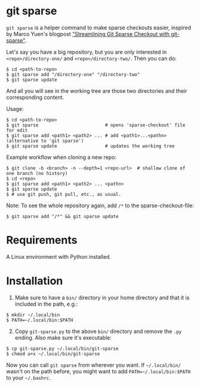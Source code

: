 # git sparse
`git sparse` is a helper command to make sparse checkouts easier, inspired by Marco Yuen's blogpost ["Streamlining Git Sparse Checkout with git-sparse"](http://www.marcoyuen.com/articles/2016/06/07/git-sparse.html).

Let's say you have a big repository, but you are only interested in `<repo>/directory-one/` and `<repo>/directory-two/`.
Then you can do:
```
$ cd <path-to-repo>
$ git sparse add "/directory-one" "/directory-two"
$ git sparse update
```
And all you will see in the working tree are those two directories and their corresponding content.

Usage:
```
$ cd <path-to-repo>
$ git sparse                         # opens 'sparse-checkout' file for edit
$ git sparse add <path1> <path2> ... # add <path1>...<pathn> (alternative to 'git sparse')
$ git sparse update                  # updates the working tree
```
Example workflow when cloning a new repo:
```
$ git clone -b <branch> -n --depth=1 <repo-url>  # shallow clone of one branch (no history)
$ cd <repo>
$ git sparse add <path1> <path2> ... <pathn>
$ git sparse update
$ # use git push, git pull, etc., as usual.
```
Note: To see the whole repository again, add `/*` to the
sparse-checkout-file:
```
$ git sparse add "/*" && git sparse update
```

# Requirements
A Linux environment with Python installed.

# Installation
1. Make sure to have a `bin/` directory in your home directory and that it is included in the path, e.g.:
```
$ mkdir ~/.local/bin
$ PATH=~/.local/bin:$PATH
```
2. Copy `git-sparse.py` to the above `bin/` directory and remove the `.py` ending. Also make sure it's executable:
```
$ cp git-sparse.py ~/.local/bin/git-sparse 
$ chmod a+x ~/.local/bin/git-sparse
```
Now you can call `git sparse` from wherever you want. If `~/.local/bin/` wasn't on the path before, you might want to add
`PATH=~/.local/bin:$PATH` to your `~/.bashrc`.
